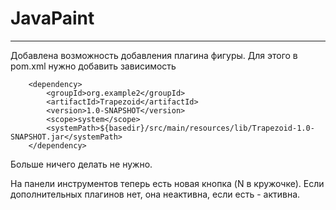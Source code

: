 # JavaPaint
______________
Добавлена возможность добавления плагина фигуры.
Для этого в pom.xml нужно добавить зависимость

        <dependency>
            <groupId>org.example2</groupId>
            <artifactId>Trapezoid</artifactId>
            <version>1.0-SNAPSHOT</version>
            <scope>system</scope>
            <systemPath>${basedir}/src/main/resources/lib/Trapezoid-1.0-SNAPSHOT.jar</systemPath>
        </dependency>

Больше ничего делать не нужно. 

На панели инструментов теперь есть новая кнопка (N в кружочке).
Если дополнительных плагинов нет, она неактивна, если есть - активна.